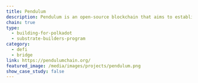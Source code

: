 ```yaml
---
title: Pendulum
description: Pendulum is an open-source blockchain that aims to establish the missing link between the fiat and the DeFi ecosystems through a fiat-optimized smart contract blockchain.
chain: true
type:
  - building-for-polkadot
  - substrate-builders-program
category:
  - defi
  - bridge
link: https://pendulumchain.org/
featured_image: /media/images/projects/pendulum.png
show_case_study: false
---
```

